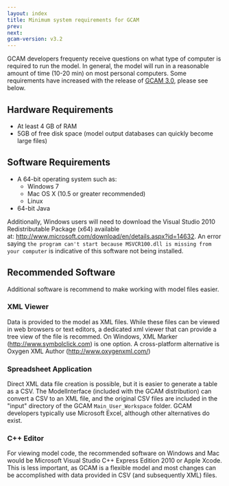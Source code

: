 ```yaml
---
layout: index
title: Minimum system requirements for GCAM
prev: 
next:
gcam-version: v3.2 
---
```



GCAM developers frequenty receive questions on what type of computer
is required to run the model. In general, the model will run in a
reasonable amount of time (10-20 min) on most personal computers. Some
requirements have increased with the release of
[GCAM 3.0](GCAM_Revision_History.html), please see below.


Hardware Requirements
---------------------

-   At least 4 GB of RAM 
-   5GB of free disk space (model output databases can quickly become large files)


Software Requirements
---------------------

-   A 64-bit operating system such as:
    -   Windows 7
    -   Mac OS X (10.5 or greater recommended)
    -   Linux
-   64-bit Java


Additionally, Windows users will need to download the Visual Studio
2010 Redistributable Package (x64) available
at:&nbsp;[<http://www.microsoft.com/download/en/details.aspx?id=14632>](http://www.microsoft.com/download/en/details.aspx?id=14632). An
error saying 
`the program can't start because MSVCR100.dll is missing from your computer` 
is indicative of this software not being installed.


Recommended Software
--------------------

Additional software is recommend to make working with model files easier.

### XML Viewer

Data is provided to the model as XML files. While these files can be
viewed in web browsers or text editors, a dedicated xml viewer that
can provide a tree view of the file is recommed. On Windows, XML
Marker ([<http://www.symbolclick.com>](http://www.symbolclick.com)) is
one option. A cross-platform alternative is Oxygen XML Author
([<http://www.oxygenxml.com/>](http://www.oxygenxml.com/))

### Spreadsheet Application

Direct XML data file creation is possible, but it is easier to
generate a table as a CSV. The ModelInterface (included with the GCAM
distribution) can convert a CSV to an XML file, and the original CSV
files are included in the "input" directory of the GCAM
`Main_User_Workspace` folder. GCAM developers typically use Microsoft
Excel, although other alternatives do exist. 

### C++ Editor

For viewing model code, the recommended software on Windows and Mac
would be Microsoft Visual Studio C++ Express Edition 2010 or Apple
Xcode. This is less important, as GCAM is a flexible model and most
changes can be accomplished with data provided in CSV (and
subsequently XML) files. 


